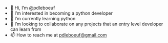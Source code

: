 - 👋 Hi, I’m @pdleboeuf
- 👀 I’m interested in becoming a python developer
- 🌱 I’m currently learning python
- 💞️ I’m looking to collaborate on any projects that an entry level developer can learn from
- 📫 How to reach me at pdleboeuf@gmail.com

<!---
pdleboeuf/pdleboeuf is a ✨ special ✨ repository because its `README.md` (this file) appears on your GitHub profile.
You can click the Preview link to take a look at your changes.
--->

